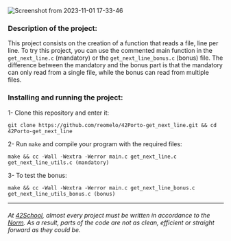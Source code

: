 ![Screenshot from 2023-11-01 17-33-46](https://github.com/reomelo/42Porto-get_next_line/assets/73884501/2feb8813-3c6c-4228-a234-309193b38956)

### Description of the project:
This project consists on the creation of a function that reads a file, line per line. To try this project, you can use the commented main function in the `get_next_line.c` (mandatory) or the `get_next_line_bonus.c` (bonus) file.
The difference between the mandatory and the bonus part is that the mandatory can only read from a single file, while the bonus can read from multiple files.

### Installing and running the project:
1- Clone this repository and enter it:  

	git clone https://github.com/reomelo/42Porto-get_next_line.git && cd 42Porto-get_next_line

2- Run `make` and compile your program with the required files:

	make && cc -Wall -Wextra -Werror main.c get_next_line.c get_next_line_utils.c (mandatory)

3- To test the bonus:

	make && cc -Wall -Wextra -Werror main.c get_next_line_bonus.c get_next_line_utils_bonus.c (bonus)
___
######  At [42School](https://en.wikipedia.org/wiki/42_(school)), almost every project must be written in accordance to the [Norm](https://github.com/42School/norminette). As a result, parts of the code are not as clean, efficient or straight forward as they could be.
